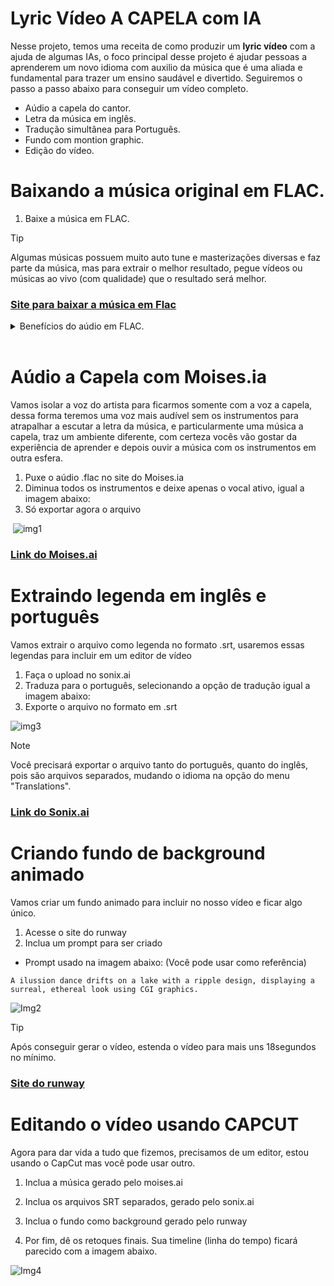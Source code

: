 # Lyric Vídeo A CAPELA com IA

Nesse projeto, temos uma receita de como produzir um **lyric vídeo** com a ajuda de algumas IAs, o foco principal desse projeto é ajudar pessoas a aprenderem um novo idioma com auxilio da música que é uma aliada e fundamental para trazer um ensino saudável e divertido. Seguiremos o passo a passo abaixo para conseguir um vídeo completo.

 - Aúdio a capela do cantor.
 - Letra da música em inglês.
 - Tradução simultânea para Português.
 - Fundo com montion graphic.
 - Edição do vídeo.




 # Baixando a música original em FLAC.

1. Baixe a música em FLAC.

> [!TIP]
> Algumas músicas possuem muito auto tune e masterizações diversas e faz parte da música, mas para extrair o melhor resultado, pegue vídeos ou músicas ao vivo (com qualidade) que o resultado será melhor.



### [Site para baixar a música em Flac](https://4kdownload.to/ptaY/youtube-to-flac)



<details>
  <summary>Benefícios do aúdio em FLAC.</summary>
    <p>
        A FLAC tem sido bem recebida pelo negócio da música como uma solução econômica para fornecer música com qualidade de CD ou superior, e faltam-lhe os problemas de áudio que afligem os MP3s. O FLAC é sem perdas e se assemelha aos arquivos ZIP porque produz o mesmo som quando descompactado. Até recentemente, a única opção para obter arquivos "sem perdas" era através dos formatos de CD não comprimido CDA ou WAV, nenhum dos quais é tão eficiente em termos de espaço quanto o FLAC.Os arquivos FLAC são até seis vezes maiores que os arquivos MP3, mas são metade do tamanho de um CD e podem proporcionar a mesma melhoria de qualidade de áudio. Além disso, o FLAC não está limitado a 16 bits (qualidade de CD), e você pode adquirir arquivos de até 24 bits/192kHz para um possível ganho de desempenho. Enquanto as conseqüências de uma qualidade melhor do que a do CD são discutidas a quente, Pono e outras empresas colocaram seus nomes em suas vantagens.
    </p>
    <p>
    A FLAC está aqui para ficar, independentemente de você usar arquivos de qualidade 16 bits ou 24 bits. De acordo com especialistas como Malcolm Hawksford, professor de psicoacústica da Universidade de Essex, a FLAC ainda é viável apesar da concorrência de formatos proprietários, como MQA e DSD.
    </p>
<p>
    O FLAC é um formato futuro para áudio de alta qualidade. É benéfico para a transferência de dados pela Internet, uma vez que muitas vezes diminui o tempo de download. Parece duvidoso que grandes avanços serão feitos para compressão sem perdas, "Hawksford postado no blog da Society of Sound de Bowers & Wilkins.
    </p>
<p>
    Os discos ainda são amplamente utilizados, mas logo serão substituídos pela facilidade de arquivos completamente digitais, tais como arquivos streaming ou de software salvos em sua rede ou na nuvem. Como formato, o FLAC provavelmente nunca será tão popular como os CDs e DVDs foram durante seus dias, mas se tornou rapidamente o arquivo de escolha entre os audiófilos.
    </p>

</details>
​	

# Aúdio a Capela com Moises.ia

Vamos isolar a voz do artista para ficarmos somente com a voz a capela, dessa forma teremos uma voz mais audível sem os instrumentos para atrapalhar a escutar a letra da música, e particularmente uma música a capela, traz um ambiente diferente, com certeza vocês vão gostar da experiência de aprender e depois ouvir a música com os instrumentos em outra esfera.

1. Puxe o aúdio .flac no site do Moises.ia
2. Diminua todos os instrumentos e deixe apenas o vocal ativo, igual a imagem abaixo:
3. Só exportar agora o arquivo

​	![img1](https://prnt.sc/2C765aTN74PT)

### [Link do Moises.ai](studio.moises.ai)



# Extraindo legenda em inglês e português

Vamos extrair o arquivo como legenda no formato .srt, usaremos essas legendas para incluir em um editor de vídeo

1. Faça o upload no sonix.ai
2. Traduza para o português, selecionando a opção de tradução igual a imagem abaixo:
3. Exporte o arquivo no formato em .srt

![img3](https://prnt.sc/ptNqF5KUbA75)
	

> [!NOTE]
>
> Você precisará exportar o arquivo tanto do português, quanto do inglês, pois são arquivos separados, mudando o idioma na opção do menu "Translations".



### [Link do Sonix.ai](https://my.sonix.ai/)



# Criando fundo de background animado

Vamos criar um fundo animado para incluir no nosso vídeo e ficar algo único.

1. Acesse o site do runway
2. Inclua um prompt para ser criado

- Prompt usado na imagem abaixo: (Você pode usar como referência)

```
A ilussion dance drifts on a lake with a ripple design, displaying a surreal, ethereal look using CGI graphics.
```

![Img2](https://prnt.sc/ge3ndjBh04de)




> [!TIP]
>
> Após conseguir gerar o vídeo, estenda o vídeo para mais uns 18segundos no mínimo.



### [Site do runway](https://app.runwayml.com/video-tools)



# Editando o vídeo usando CAPCUT

Agora para dar vida a tudo que fizemos, precisamos de um editor, estou usando o CapCut mas você pode usar outro.

1. Inclua a música gerado pelo moises.ai

2. Inclua os arquivos SRT separados, gerado pelo sonix.ai

3. Inclua o fundo como background gerado pelo runway

4. Por fim, dê os retoques finais. Sua timeline (linha do tempo) ficará parecido com a imagem abaixo.


![Img4](https://prnt.sc/_XJeJpVEr3hr)



